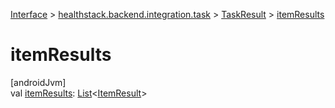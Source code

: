 
[Interface](../../../index.html) > [healthstack.backend.integration.task](../index.html) > [TaskResult](index.html) > [itemResults](item-results.html)



# itemResults



[androidJvm]\
val [itemResults](item-results.html): [List](https://kotlinlang.org/api/latest/jvm/stdlib/kotlin.collections/-list/index.html)&lt;[ItemResult](../-item-result/index.html)&gt;




